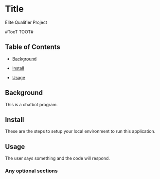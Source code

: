 # Title

Elite Qualifier Project

#TooT TOOT#

## Table of Contents

- [Background](#background)

- [Install](#install)

- [Usage](#usage)

## Background

This  is a chatbot program.

## Install

These are the steps to setup your local environment to run this application.

## Usage

The user says something and the code will respond.

### Any optional sections